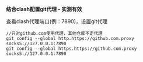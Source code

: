 **结合clash配置git代理 - 实测有效**

查看clash代理端口(例：7890)，设置git代理
```git
//只对github.com使用代理，其他仓库不走代理
git config --global http.https://github.com.proxy socks5://127.0.0.1:7890
git config --global https.https://github.com.proxy socks5://127.0.0.1:7890
```